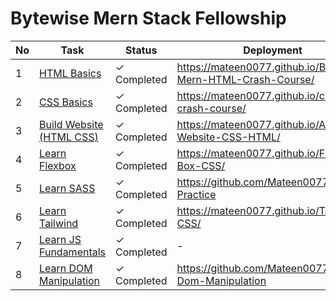 # **Bytewise Mern Stack Fellowship**

| No | Task | Status | Deployment |
|----|------|--------|------------|
| 1 | [HTML Basics](https://youtu.be/UB1O30fR-EE) | &#x2713; Completed | https://mateen0077.github.io/Bytewise-Mern-HTML-Crash-Course/ |
| 2 | [CSS Basics](https://youtu.be/yfoY53QXEnI) | &#x2713; Completed | https://mateen0077.github.io/css-crash-course/ |
| 3 | [Build Website (HTML CSS)](https://www.youtube.com/watch?v=lvYnfMOUOJY) | &#x2713; Completed | https://mateen0077.github.io/Agency-Website-CSS-HTML/ |
| 4 | [Learn Flexbox](https://www.youtube.com/watch?v=3YW65K6LcIA) | &#x2713; Completed | https://mateen0077.github.io/Flex-Box-CSS/ |
| 5 | [Learn SASS](https://www.youtube.com/watch?v=_a5j7KoflTs) | &#x2713; Completed | https://github.com/Mateen0077/Saas-Practice |
| 6 | [Learn Tailwind](https://www.youtube.com/watch?v=dFgzHOX84xQ&t=336s) | &#x2713; Completed | https://mateen0077.github.io/TailWind-CSS/ |
| 7 | [Learn JS Fundamentals](https://youtu.be/XIOLqoPHCJ4) | &#x2713; Completed | - |
| 8 | [Learn DOM Manipulation](https://www.youtube.com/watch?v=5fb2aPlgoys) | &#x2713; Completed | https://github.com/Mateen0077/JS-Dom-Manipulation |
